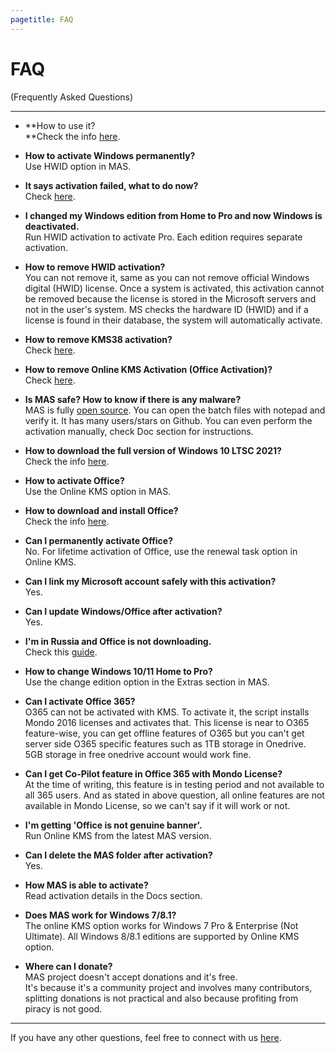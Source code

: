 ```yaml
---
pagetitle: FAQ
---
```


# FAQ

(Frequently Asked Questions)

------------------------------------------------------------------------

-   **How to use it?\
    **Check the info [here](index.html#Download__How_to_use_it).

-   **How to activate Windows permanently?**\
    Use HWID option in MAS.

-   **It says activation failed, what to do now?**\
    Check [here](troubleshoot.html).

-   **I changed my Windows edition from Home to Pro and now Windows is deactivated.**\
    Run HWID activation to activate Pro. Each edition requires separate activation.

-   **How to remove HWID activation?**\
    You can not remove it, same as you can not remove official Windows digital (HWID) license. Once a system is activated, this activation cannot be removed because the license is stored in the Microsoft servers and not in the user's system. MS checks the hardware ID (HWID) and if a license is found in their database, the system will automatically activate.

-   **How to remove KMS38 activation?**\
    Check [here](kms38.html#How_to_remove_KMS38).

-   **How to remove Online KMS Activation (Office Activation)?**\
    Check [here](online_kms.html#How_to_remove_Online_KMS).

-   **Is MAS safe? How to know if there is any malware?**\
    MAS is fully [open source](index.html#MAS_Latest_Release). You can open the batch files with notepad and verify it. It has many users/stars on Github. You can even perform the activation manually, check Doc section for instructions.

-   **How to download the full version of Windows 10 LTSC 2021?**\
    Check the info [here](genuine-installation-media.html).

-   **How to activate Office?**\
    Use the Online KMS option in MAS.

-   **How to download and install Office?**\
    Check the info [here](genuine-installation-media.html).

-   **Can I permanently activate Office?**\
    No. For lifetime activation of Office, use the renewal task option in Online KMS.

-   **Can I link my Microsoft account safely with this activation?**\
    Yes.

-   **Can I update Windows/Office after activation?**\
    Yes.

-   **I'm in Russia and Office is not downloading.**\
    Check this [guide](bypass-russian-geoblock.html).

-   **How to change Windows 10/11 Home to Pro?**\
    Use the change edition option in the Extras section in MAS.

-   **Can I activate Office 365?**\
    O365 can not be activated with KMS. To activate it, the script installs Mondo 2016 licenses and activates that. This license is near to O365 feature-wise, you can get offline features of O365 but you can't get server side O365 specific features such as 1TB storage in Onedrive. 5GB storage in free onedrive account would work fine.

-   **Can I get Co-Pilot feature in Office 365 with Mondo License?**\
    At the time of writing, this feature is in testing period and not available to all 365 users. And as stated in above question, all online features are not available in Mondo License, so we can't say if it will work or not.

-   **I'm getting 'Office is not genuine banner'.**\
    Run Online KMS from the latest MAS version.

-   **Can I delete the MAS folder after activation?**\
    Yes.

-   **How MAS is able to activate?**\
    Read activation details in the Docs section.

-   **Does MAS work for Windows 7/8.1?**\
    The online KMS option works for Windows 7 Pro & Enterprise (Not Ultimate). All Windows 8/8.1 editions are supported by Online KMS option.

-   **Where can I donate?**\
    MAS project doesn't accept donations and it's free.\
    It's because it's a community project and involves many contributors, splitting donations is not practical and also because profiting from piracy is not good.

------------------------------------------------------------------------

If you have any other questions, feel free to connect with us [here](contactus.html).
